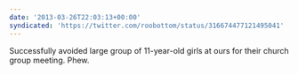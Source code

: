 ```yaml
---
date: '2013-03-26T22:03:13+00:00'
syndicated: 'https://twitter.com/roobottom/status/316674477121495041'
---
```

Successfully avoided large group of 11-year-old girls at ours for their church group meeting. Phew.
